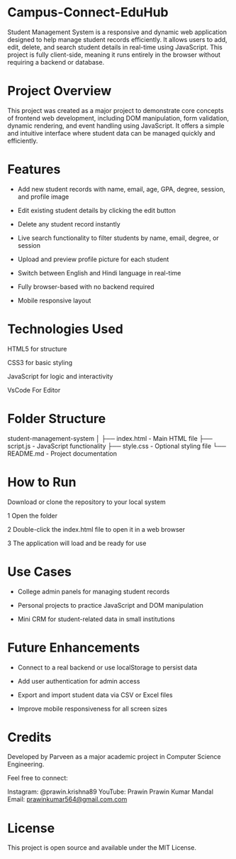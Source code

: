 # Campus-Connect-EduHub
Student Management System is a responsive and dynamic web application designed to help manage student records efficiently. It allows users to add, edit, delete, and search student details in real-time using JavaScript. This project is fully client-side, meaning it runs entirely in the browser without requiring a backend or database.

# Project Overview
This project was created as a major project to demonstrate core concepts of frontend web development, including DOM manipulation, form validation, dynamic rendering, and event handling using JavaScript. It offers a simple and intuitive interface where student data can be managed quickly and efficiently.

# Features
- Add new student records with name, email, age, GPA, degree, session, and profile image

- Edit existing student details by clicking the edit button

- Delete any student record instantly

- Live search functionality to filter students by name, email, degree, or session

- Upload and preview profile picture for each student

- Switch between English and Hindi language in real-time

- Fully browser-based with no backend required

- Mobile responsive layout

# Technologies Used
HTML5 for structure

CSS3 for basic styling

JavaScript for logic and interactivity

VsCode For Editor 

# Folder Structure
student-management-system
│
├── index.html - Main HTML file
├── script.js - JavaScript functionality
├── style.css - Optional styling file
└── README.md - Project documentation

# How to Run
Download or clone the repository to your local system

1 Open the folder

2 Double-click the index.html file to open it in a web browser

3 The application will load and be ready for use

# Use Cases
- College admin panels for managing student records

- Personal projects to practice JavaScript and DOM manipulation

- Mini CRM for student-related data in small institutions

# Future Enhancements
- Connect to a real backend or use localStorage to persist data

- Add user authentication for admin access

- Export and import student data via CSV or Excel files

- Improve mobile responsiveness for all screen sizes

# Credits
Developed by Parveen as a major academic project in Computer Science Engineering.

Feel free to connect:

Instagram: @prawin.krishna89
YouTube: Prawin Prawin Kumar Mandal
Email: prawinkumar564@gmail.com.com

# License
This project is open source and available under the MIT License.

